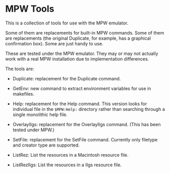 MPW Tools
=========

This is a collection of tools for use with the MPW emulator.

Some of them are replacements for built-in MPW commands.  Some of them are 
replacements (the original Duplicate, for example, has a graphical 
confirmation box). Some are just handy to use.

These are tested under the MPW emulator.  They may or may not actually work
with a real MPW installation due to implementation differences.

The tools are:

* Duplicate: replacement for the Duplicate command.

* GetEnv: new command to extract environment variables for use in makefiles.

* Help: replacement for the Help command.  This version looks for individual
file in the `$MPW:Help:` directory rather than searching through a single 
monolithic help file.

* OverlayIIgs: replacement for the OverlayIIgs command. 
(This has been tested under MPW.)

* SetFile: replacement for the SetFile command.  Currently only filetype and
creator type are supported.

* ListRez: List the resources in a Macintosh resource file.

* ListRezIIgs: List the resources in a IIgs resource file.